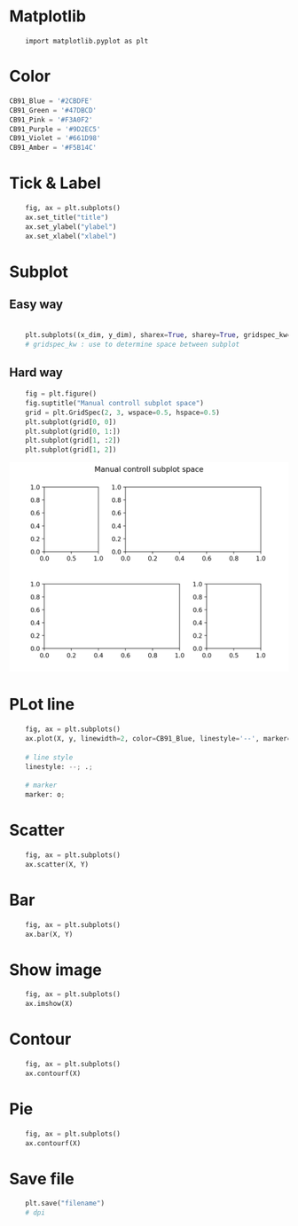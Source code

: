 # Matplotlib

```
    import matplotlib.pyplot as plt
```

# Color
``` python
CB91_Blue = '#2CBDFE'
CB91_Green = '#47DBCD'
CB91_Pink = '#F3A0F2'
CB91_Purple = '#9D2EC5'
CB91_Violet = '#661D98'
CB91_Amber = '#F5B14C'
```

# Tick & Label
``` python
    fig, ax = plt.subplots()
    ax.set_title("title")
    ax.set_ylabel("ylabel")
    ax.set_xlabel("xlabel")
```

# Subplot
## Easy way
``` python

    plt.subplots((x_dim, y_dim), sharex=True, sharey=True, gridspec_kw={'hspace': 0, 'wspace': 0})
    # gridspec_kw : use to determine space between subplot

```
## Hard way
``` python
    fig = plt.figure()
    fig.suptitle("Manual controll subplot space")
    grid = plt.GridSpec(2, 3, wspace=0.5, hspace=0.5)
    plt.subplot(grid[0, 0])
    plt.subplot(grid[0, 1:])
    plt.subplot(grid[1, :2])
    plt.subplot(grid[1, 2])
```
![grid_spec](matplotlib/grid_spec.png)


# PLot line
``` python
    fig, ax = plt.subplots()
    ax.plot(X, y, linewidth=2, color=CB91_Blue, linestyle='--', marker='o')

    # line style
    linestyle: --; .;

    # marker
    marker: o;
```
# Scatter
``` python
    fig, ax = plt.subplots()
    ax.scatter(X, Y)
```

# Bar
``` python
    fig, ax = plt.subplots()
    ax.bar(X, Y)
```
# Show  image
``` python
    fig, ax = plt.subplots()
    ax.imshow(X)
```


# Contour
``` python
    fig, ax = plt.subplots()
    ax.contourf(X)
```

# Pie
``` python
    fig, ax = plt.subplots()
    ax.contourf(X)
```

# Save file
``` python
    plt.save("filename")
    # dpi
```

